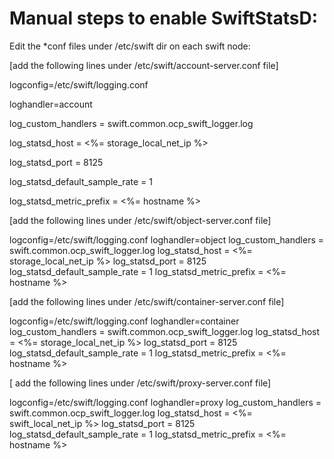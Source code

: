 Manual steps to enable SwiftStatsD:
====================================

Edit the *conf files under /etc/swift dir on each swift node:


[add the following lines under /etc/swift/account-server.conf file]


logconfig=/etc/swift/logging.conf

loghandler=account

log_custom_handlers  = swift.common.ocp_swift_logger.log

log_statsd_host = <%= storage_local_net_ip %>

log_statsd_port = 8125

log_statsd_default_sample_rate = 1

log_statsd_metric_prefix = <%= hostname %>

[add the following lines under /etc/swift/object-server.conf file]

logconfig=/etc/swift/logging.conf
loghandler=object
log_custom_handlers  = swift.common.ocp_swift_logger.log
log_statsd_host = <%= storage_local_net_ip %>
log_statsd_port = 8125
log_statsd_default_sample_rate = 1
log_statsd_metric_prefix = <%= hostname %>

[add the following lines under /etc/swift/container-server.conf file]

logconfig=/etc/swift/logging.conf
loghandler=container
log_custom_handlers  = swift.common.ocp_swift_logger.log
log_statsd_host = <%= storage_local_net_ip %>
log_statsd_port = 8125
log_statsd_default_sample_rate = 1
log_statsd_metric_prefix = <%= hostname %>


[ add the following lines under /etc/swift/proxy-server.conf file]


logconfig=/etc/swift/logging.conf
loghandler=proxy
log_custom_handlers  = swift.common.ocp_swift_logger.log
log_statsd_host = <%= swift_local_net_ip %>
log_statsd_port = 8125
log_statsd_default_sample_rate = 1
log_statsd_metric_prefix = <%= hostname %>

